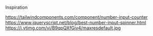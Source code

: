 Inspiration

https://tailwindcomponents.com/component/number-input-counter
https://www.jqueryscript.net/blog/best-number-input-spinner.html
https://i.ytimg.com/vi/B9qpQXfGjv4/maxresdefault.jpg